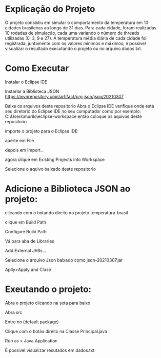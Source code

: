 # Explicação do Projeto 


O projeto consistiu em simular o comportamento da temperatura em 10 cidades brasileiras ao longo de 31 dias. Para cada cidade, foram realizadas 10 rodadas de simulação, cada uma variando o número de threads utilizadas (0, 3, 9 e 27). A temperatura média diária de cada cidade foi registrada, juntamente com os valores mínimos e máximos, é possivel visualizar o resultado executando o projeto ou no arquivo dados.txt.



# Como Executar

Instalar o Eclipse IDE

Instarlar a Biblioteca JSON https://mvnrepository.com/artifact/org.json/json/20210307

Baixe os arquivos deste repositorio 
Abra o Eclipse IDE
verifique onde está seu diretorio do Eclipse IDE no seu computador como por exemplo: C:\Users\murilo\eclipse-workspace então coloque os aquivos deste repositorio

importe o projeto para o Eclipse IDE:

aperte em File 

depois em Import..

agora clique em Existing Projects into Workspace

Selecione o aquivo baixado deste repositorio


# Adicione a Biblioteca JSON ao projeto: 

clicando com o botando direito no projeto temperatura-brasil 

clique em Build Path

Configure Build Path

Vá para aba de Libraries

Add External JARs...

Selecione o arquivo Json baixado como json-20210307.jar

Aplly>Apply and Close

# Exeutando o projeto:

Abra o projeto clicando na seta para baixo 

Abra src

Entre no (default package)

Clique com o botão direito na Classe Principal.java

Run as > Java Application

É possivel visualizar resutados em dados.txt



